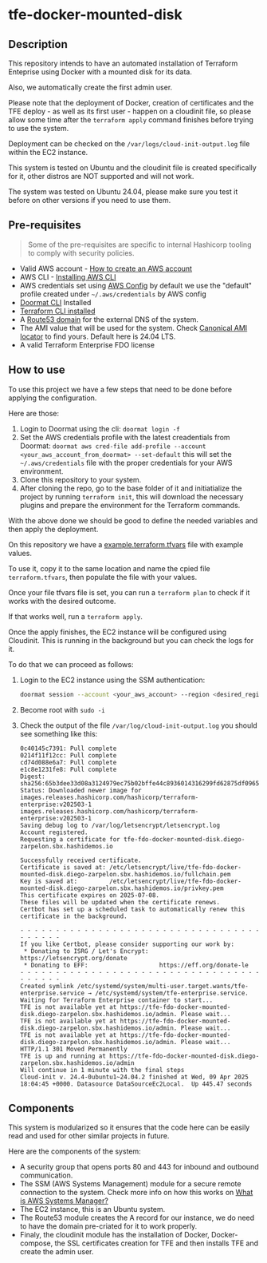 # tfe-docker-mounted-disk

## Description

This repository intends to have an automated installation of Terraform Enteprise using Docker with a mounted disk for its data.

Also, we automatically create the first admin user.

Please note that the deployment of Docker, creation of certificates and the TFE deploy - as well as its first user - happen on a cloudinit file, so please allow some time after the `terraform apply` command finishes before trying to use the system.

Deployment can be checked on the `/var/logs/cloud-init-output.log` file within the EC2 instance.

This system is tested on Ubuntu and the cloudinit file is created specifically for it, other distros are NOT supported and will not work.

The system was tested on Ubuntu 24.04, please make sure you test it before on other versions if you need to use them.

## Pre-requisites

> Some of the pre-requisites are specific to internal Hashicorp tooling to comply with security policies.

- Valid AWS account - [How to create an AWS account](https://aws.amazon.com/resources/create-account/)
- AWS CLI - [Installing AWS CLI](https://docs.aws.amazon.com/cli/latest/userguide/getting-started-install.html)
- AWS credentials set using [AWS Config](https://docs.aws.amazon.com/cli/v1/userguide/cli-configure-files.html) by default we use the "default" profile created under `~/.aws/credentials` by AWS config
- [Doormat CLI](https://docs.prod.secops.hashicorp.services/doormat/cli/) Installed
- [Terraform CLI installed](https://developer.hashicorp.com/terraform/tutorials/aws-get-started/install-cli)
- A [Route53 domain](https://docs.aws.amazon.com/Route53/latest/DeveloperGuide/domain-register.html) for the external DNS of the system.
- The AMI value that will be used for the system. Check [Canonical AMI locator](https://cloud-images.ubuntu.com/locator/ec2/) to find yours. Default here is 24.04 LTS.
- A valid Terraform Enterprise FDO license

## How to use

To use this project we have a few steps that need to be done before applying the configuration.

Here are those:

1. Login to Doormat using the cli:
   `doormat login -f`
2. Set the AWS credentials profile with the latest creadentials from Doormat:
   `doormat aws cred-file add-profile --account <your_aws_account_from_doormat> --set-default` this will set the `~/.aws/credentials` file with the proper credentials for your AWS environment.
3. Clone this repository to your system.
4. After cloning the repo, go to the base folder of it and initiatialize the project by running `terraform init`, this will download the necessary plugins and prepare the environment for the Terraform commands.

With the above done we should be good to define the needed variables and then apply the deployment.

On this repository we have a [example.terraform.tfvars](./example.terraform.tfvars) file with example values.

To use it, copy it to the same location and name the cpied file `terraform.tfvars`, then populate the file with your values.

Once your file tfvars file is set, you can run a `terraform plan` to check if it works with the desired outcome.

If that works well, run a `terraform apply`.

Once the apply finishes, the EC2 instance will be configured using Cloudinit. This is running in the background but you can check the logs for it.

To do that we can proceed as follows:

1. Login to the EC2 instance using the SSM authentication:

   ```bash
   doormat session --account <your_aws_account> --region <desired_region>
   ```

2. Become root with `sudo -i`
3. Check the output of the file `/var/log/cloud-init-output.log` you should see something like this:

   ```
   0c40145c7391: Pull complete
   0214f11f12cc: Pull complete
   cd74d088e6a7: Pull complete
   e1c8e1231fe8: Pull complete
   Digest: sha256:65b3dee33d08a3124979ec75b02bffe44c8936014316299fd62875df0965229a
   Status: Downloaded newer image for images.releases.hashicorp.com/hashicorp/terraform-enterprise:v202503-1
   images.releases.hashicorp.com/hashicorp/terraform-enterprise:v202503-1
   Saving debug log to /var/log/letsencrypt/letsencrypt.log
   Account registered.
   Requesting a certificate for tfe-fdo-docker-mounted-disk.diego-zarpelon.sbx.hashidemos.io

   Successfully received certificate.
   Certificate is saved at: /etc/letsencrypt/live/tfe-fdo-docker-mounted-disk.diego-zarpelon.sbx.hashidemos.io/fullchain.pem
   Key is saved at:         /etc/letsencrypt/live/tfe-fdo-docker-mounted-disk.diego-zarpelon.sbx.hashidemos.io/privkey.pem
   This certificate expires on 2025-07-08.
   These files will be updated when the certificate renews.
   Certbot has set up a scheduled task to automatically renew this certificate in the background.

   - - - - - - - - - - - - - - - - - - - - - - - - - - - - - - - - - - - - - - - -
   If you like Certbot, please consider supporting our work by:
    * Donating to ISRG / Let's Encrypt:   https://letsencrypt.org/donate
    * Donating to EFF:                    https://eff.org/donate-le
   - - - - - - - - - - - - - - - - - - - - - - - - - - - - - - - - - - - - - - - -
   Created symlink /etc/systemd/system/multi-user.target.wants/tfe-enterprise.service → /etc/systemd/system/tfe-enterprise.service.
   Waiting for Terraform Enterprise container to start...
   TFE is not available yet at https://tfe-fdo-docker-mounted-disk.diego-zarpelon.sbx.hashidemos.io/admin. Please wait...
   TFE is not available yet at https://tfe-fdo-docker-mounted-disk.diego-zarpelon.sbx.hashidemos.io/admin. Please wait...
   TFE is not available yet at https://tfe-fdo-docker-mounted-disk.diego-zarpelon.sbx.hashidemos.io/admin. Please wait...
   HTTP/1.1 301 Moved Permanently
   TFE is up and running at https://tfe-fdo-docker-mounted-disk.diego-zarpelon.sbx.hashidemos.io/admin
   Will continue in 1 minute with the final steps
   Cloud-init v. 24.4-0ubuntu1~24.04.2 finished at Wed, 09 Apr 2025 18:04:45 +0000. Datasource DataSourceEc2Local.  Up 445.47 seconds
   ```

## Components

This system is modularized so it ensures that the code here can be easily read and used for other similar projects in future.

Here are the components of the system:

- A security group that opens ports 80 and 443 for inbound and outbound communication.
- The SSM (AWS Systems Management) module for a secure remote connection to the system. Check more info on how this works on [What is AWS Systems Manager?](https://docs.aws.amazon.com/systems-manager/latest/userguide/what-is-systems-manager.html)
- The EC2 instance, this is an Ubuntu system.
- The Route53 module creates the A record for our instance, we do need to have the domain pre-criated for it to work properly.
- Finaly, the cloudinit module has the installation of Docker, Docker-compose, the SSL certificates creation for TFE and then installs TFE and create the admin user.
